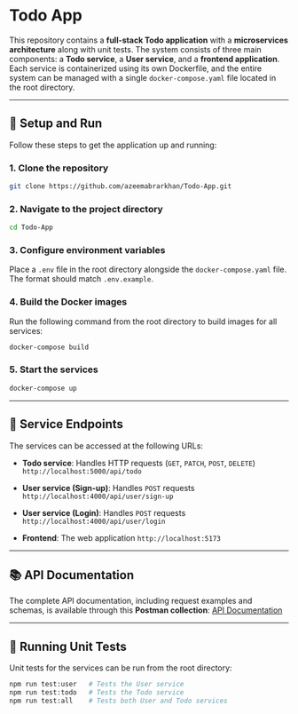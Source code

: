# Todo App

This repository contains a **full-stack Todo application** with a **microservices architecture** along with unit tests. The system consists of three main components: a **Todo service**, a **User service**, and a **frontend application**. Each service is containerized using its own Dockerfile, and the entire system can be managed with a single `docker-compose.yaml` file located in the root directory.

---

## 🚀 Setup and Run

Follow these steps to get the application up and running:

### 1. Clone the repository

```bash
git clone https://github.com/azeemabrarkhan/Todo-App.git
```

### 2. Navigate to the project directory

```bash
cd Todo-App
```

### 3. Configure environment variables

Place a `.env` file in the root directory alongside the `docker-compose.yaml` file. The format should match `.env.example`.

### 4. Build the Docker images

Run the following command from the root directory to build images for all services:

```bash
docker-compose build
```

### 5. Start the services

```bash
docker-compose up
```

---

## 🔗 Service Endpoints

The services can be accessed at the following URLs:

* **Todo service**: Handles HTTP requests (`GET`, `PATCH`, `POST`, `DELETE`)
  `http://localhost:5000/api/todo`

* **User service (Sign-up)**: Handles `POST` requests
  `http://localhost:4000/api/user/sign-up`

* **User service (Login)**: Handles `POST` requests
  `http://localhost:4000/api/user/login`

* **Frontend**: The web application
  `http://localhost:5173`

---

## 📚 API Documentation

The complete API documentation, including request examples and schemas, is available through this **Postman collection**:
[API Documentation](https://azeemabrarkhan-2649248.postman.co/workspace/Azeem-Abrar-Khan's-Workspace~894a52cc-947c-4b6f-88b3-7eea6ea7c693/collection/47488449-df7b0549-8686-4b24-98fa-ea33bdb3b460?action=share&creator=47488449)

---

## 🧪 Running Unit Tests

Unit tests for the services can be run from the root directory:

```bash
npm run test:user   # Tests the User service
npm run test:todo   # Tests the Todo service
npm run test:all    # Tests both User and Todo services
```
